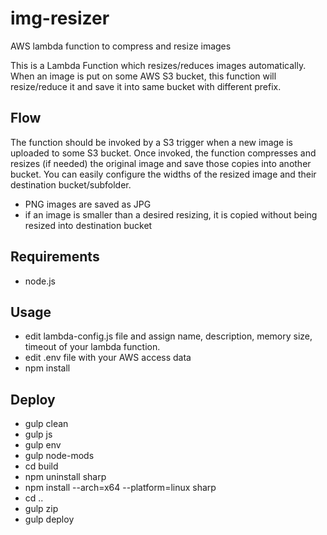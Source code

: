 # img-resizer
AWS lambda function to compress and resize images 

This is a Lambda Function which resizes/reduces images automatically. When an image is put on some AWS S3 bucket, this function will resize/reduce it and save it into same bucket with different prefix.

## Flow
The function should be invoked by a S3 trigger when a new image is uploaded to some S3 bucket. Once invoked, the function compresses and resizes (if needed)
the original image and save those copies into another bucket.
You can easily configure the widths of the resized image and their destination bucket/subfolder. 

- PNG images are saved as JPG
- if an image is smaller than a desired resizing, it is copied without being resized into destination bucket

## Requirements

- node.js

## Usage

- edit lambda-config.js file and assign name, description, memory size, timeout of your lambda function.
- edit .env file with your AWS access data
- npm install

## Deploy

- gulp clean
- gulp js
- gulp env
- gulp node-mods
- cd build
- npm uninstall sharp
- npm install --arch=x64 --platform=linux sharp
- cd ..
- gulp zip
- gulp deploy
